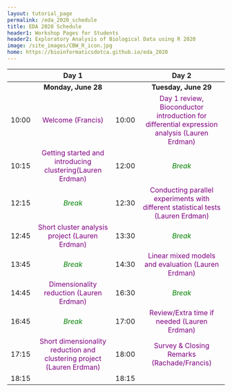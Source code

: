 ```yaml
---
layout: tutorial_page
permalink: /eda_2020_schedule
title: EDA 2020 Schedule
header1: Workshop Pages for Students
header2: Exploratory Analysis of Biological Data using R 2020
image: /site_images/CBW_R_icon.jpg
home: https://bioinformaticsdotca.github.io/eda_2020
---
```


| | **Day 1** || **Day 2** |  
| :---:| :---: | :---: | :---: |   
| | **Monday, June 28** || **Tuesday, June 29** |
|	10:00	|	<font color="purple">Welcome (Francis)</font> |	10:00	|	<font color="purple">Day 1 review, Bioconductor introduction for differential expression analysis (Lauren Erdman)</font> |	
|	10:15	|	<font color="purple">Getting started and introducing clustering(Lauren Erdman)</font> |	12:00	|	<font color="green">*Break*</font>|	
|	12:15	|	<font color="green">*Break*</font>|	12:30	|	<font color="purple">Conducting parallel experiments with different statistical tests (Lauren Erdman)</font>| 	
|	12:45	|	<font color="purple">Short cluster analysis project (Lauren Erdman)</font> |	13:30	|	<font color="green">*Break*</font>|	
|	13:45	|	<font color="green">*Break*</font>|	14:30	|	<font color="purple">Linear mixed models and evaluation (Lauren Erdman)</font> |	
|	14:45	|	<font color="purple">Dimensionality reduction (Lauren Erdman)</font> |	16:30	|	<font color="green">*Break*</font>|	
|	16:45	|	<font color="green">*Break*</font>|	17:00	|	<font color="purple">Review/Extra time if needed (Lauren Erdman)</font> |	
|	17:15	|	<font color="purple">Short dimensionality reduction and clustering project (Lauren Erdman)</font> |	18:00	|	<font color="purple">Survey & Closing Remarks (Rachade/Francis)</font> |	
|	18:15	|	|18:15	|	|
